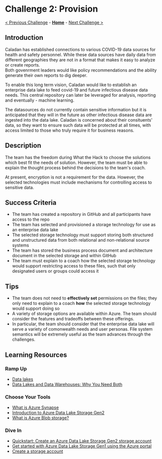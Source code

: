 # Challenge 2: Provision

[< Previous Challenge](./01-Background.md) - **[Home](../README.md)** - [Next Challenge >](./03-CloudIngest.md)

## Introduction

Caladan has established connections to various COVID-19 data sources for health and safety personnel.
While these data sources have daily data from different geographies they are not in a format that makes it easy
to analyze or create reports.  
Both govenrment leaders would like policy recommendations and the ability generate their own reports to dig deeper.

To enable this long term vision, Caladan would like to establish
an enterprise data lake to feed covid-19 and future infectious disease data needs.
This central repository can later be leveraged for
analysis, reporting and eventually - machine learning.

The datasources do not currently contain sensitive information but it is anticipated that they will in the future as other infectious disease data are ingested into the data lake. 
Caladan is concerned about their consituents' data,
so they want to ensure such data will be protected at all times,
with access limited to those who truly require it for business reasons.

## Description

The team has the freedom during What the Hack to choose the solutions which best fit the needs of solution.
However, the team must be able to explain the thought process behind the decisions to the team's coach.

At present, encryption is not a requirement for the data.
However, the selected technologies must include mechanisms
for controlling access to sensitive data.

## Success Criteria

- The team has created a repository in GitHub and all participants have access to the repo
- The team has selected and provisioned a storage technology for use as an enterprise data lake
- The selected storage technology must support storing both structured and unstructured data
from both relational and non-relational source systems
- The team has stored the business process document and architecture document in the selected storage and within GitHub
- The team must explain to a coach how the selected storage technology would support restricting access
to these files, such that only designated users or groups could access it

## Tips

- The team does not need to **effectively set** permissions on the files;
they only need to explain to a coach **how** the selected storage technology would support doing so
- A variety of storage options are available within Azure.
The team should consider the features and tradeoffs between these offerings.
- In particular, the team should consider that the enterprise data lake will serve
a variety of comonwealth needs and user personas.
File system semantics will be extremely useful as the team advances through the challenges.

## Learning Resources

### Ramp Up

- [Data lakes](https://docs.microsoft.com/en-us/azure/architecture/data-guide/scenarios/data-lake)
- [Data Lakes and Data Warehouses: Why You Need Both](https://www.arcadiadata.com/blog/data-lakes-and-data-warehouses-why-you-need-both/)

### Choose Your Tools
- [What is Azure Synapse](https://docs.microsoft.com/en-us/azure/synapse-analytics/overview-what-is)
- [Introduction to Azure Data Lake Storage Gen2](https://docs.microsoft.com/en-us/azure/storage/blobs/data-lake-storage-introduction)
- [What is Azure Blob storage?](https://docs.microsoft.com/en-us/azure/storage/blobs/storage-blobs-overview)

### Dive In

- [Quickstart: Create an Azure Data Lake Storage Gen2 storage account](https://docs.microsoft.com/en-us/azure/storage/blobs/data-lake-storage-quickstart-create-account)
- [Get started with Azure Data Lake Storage Gen1 using the Azure portal](https://docs.microsoft.com/en-us/azure/data-lake-store/data-lake-store-get-started-portal)
- [Create a storage account](https://docs.microsoft.com/en-us/azure/storage/common/storage-quickstart-create-account?toc=%2Fazure%2Fstorage%2Fblobs%2Ftoc.json&tabs=azure-portal)
